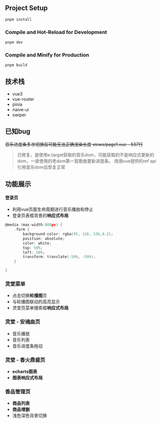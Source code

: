 
## Project Setup

```sh
pnpm install
```

### Compile and Hot-Reload for Development

```sh
pnpm dev
```

### Compile and Minify for Production

```sh
pnpm build
```

## 技术栈

- vue3
- vue-router
- pinia
- naive-ui
- swiper


## 已知bug

~~音乐进度条多次切换后可能无法正确渲染长度
views/page1.vue - 537行~~
>已修复，是使用e.target获取的音乐dom，可能获取的不是响应式更新的dom，一直使用的老dom第一首歌曲更新进度条。
>改用vue提供的ref api引用音乐dom后恢复正常

## 功能展示

#### 登录页
- 利用vue页面生命周期进行音乐播放和停止
- 登录页表框背景的**响应式布局**


```c
@media (max-width:800px) {
    .form {
        background-color: rgba(95, 126, 156,0.2);
        position: absolute;
        color: white;
        top: 50%;
        left: 50%;
        transform: translate(-50%, -50%);
    }

}
```

### 灵堂菜单 

- 点击切换**轮播图**页
- 与轮播图联动的高亮显示
- 灵堂页菜单搜索框**响应式布局**

### 灵堂 - 安魂曲页

- 音乐播放
- 音乐列表
- 音乐进度条拖动

### 灵堂 - 香火鼎盛页

- **echarts图表**
- **图表响应式布局**

### 香品管理页

- **商品列表**
- **商品增删**
- 浅色深色背景切换

